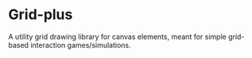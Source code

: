 # Grid-plus
A utility grid drawing library for canvas elements, meant for simple grid-based interaction games/simulations.
